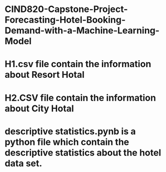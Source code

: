 # CIND820-Capstone-Project-Forecasting-Hotel-Booking-Demand-with-a-Machine-Learning-Model
# H1.csv file contain the information about Resort Hotal
# H2.CSV file contain the information about City Hotal
# descriptive statistics.pynb  is a python file which contain the descriptive statistics about  the hotel data set.

